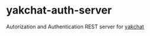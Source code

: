 # yakchat-auth-server

Autorization and Authentication REST server for [yakchat](https://github.com/rebelstackio/yakchat)
